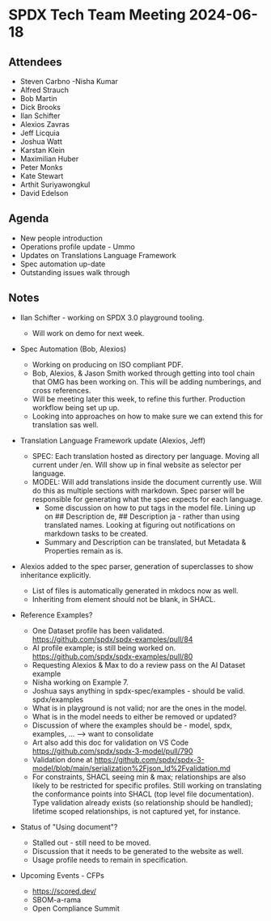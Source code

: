 # SPDX Tech Team Meeting 2024-06-18

## Attendees

- Steven Carbno
 -Nisha Kumar
- Alfred Strauch
- Bob Martin
- Dick Brooks
- Ilan Schifter
- Alexios Zavras
- Jeff Licquia
- Joshua Watt
- Karstan Klein
- Maximilian Huber
- Peter Monks
- Kate Stewart
- Arthit Suriyawongkul
- David Edelson

## Agenda

- New people introduction
- Operations profile update - Ummo
- Updates on Translations Language Framework
- Spec automation up-date
- Outstanding issues walk through

## Notes

- Ilan Schifter - working on SPDX 3.0 playground tooling.
   - Will work on demo for next week.

- Spec Automation (Bob, Alexios)
   - Working on producing on ISO compliant PDF.
   - Bob, Alexios, & Jason Smith worked through getting into tool chain that OMG has been working on. This will be adding numberings, and cross references.
   - Will be meeting later this week, to refine this further. Production workflow being set up up.
   - Looking into approaches on how to make sure we can extend this for translation sas well.

- Translation Language Framework update (Alexios, Jeff)
   - SPEC: Each translation hosted as directory per language.   Moving all current under /en.  Will show up in final website as selector per language.
   - MODEL:  Will add translations inside the document currently use.   Will do this as multiple sections with markdown.    Spec parser will be responsible for generating what the spec expects for each language.
      - Some discussion on how to put tags in the model file.  Lining up on ## Description de, ## Description ja - rather than using translated names.    Looking at figuring out notifications on markdown tasks to be created.
      - Summary and Description can be translated,  but Metadata & Properties remain as is. 
      
- Alexios added to the spec parser, generation of superclasses to show inheritance explicitly. 
   - List of files is automatically generated in mkdocs now as well. 
   - Inheriting from element should not be blank, in SHACL.
   
- Reference Examples? 
   - One Dataset profile has been validated.  https://github.com/spdx/spdx-examples/pull/84
   - AI profile example; is still being worked on. https://github.com/spdx/spdx-examples/pull/80
   - Requesting Alexios & Max to do a review pass on the AI Dataset example
   - Nisha working on Example 7.
   - Joshua says anything in spdx-spec/examples - should be valid.   spdx/examples
   - What is in playground is not valid;  nor are the ones in the model.
   - What is in the model needs to either be removed or updated?  
   - Discussion of where the examples should be - model, spdx, examples, ... --> want to consolidate
   - Art also add this doc for validation on VS Code https://github.com/spdx/spdx-3-model/pull/790
   - Validation done at https://github.com/spdx/spdx-3-model/blob/main/serialization%2Fjson_ld%2Fvalidation.md
   - For constraints,  SHACL seeing min & max;  relationships are also likely to be restricted for specific profiles.    Still working on translating the conformance points into SHACL (top level file documentation).    Type validation already exists (so relationship should be handled);  lifetime scoped relationships, is not captured yet, for instance.  

- Status of "Using document"? 
   - Stalled out - still need to be moved. 
   - Discussion that it needs to be generated to the website as well. 
   - Usage profile needs to remain in specification.
   
- Upcoming Events - CFPs
   - https://scored.dev/
   - SBOM-a-rama
   - Open Compliance Summit
